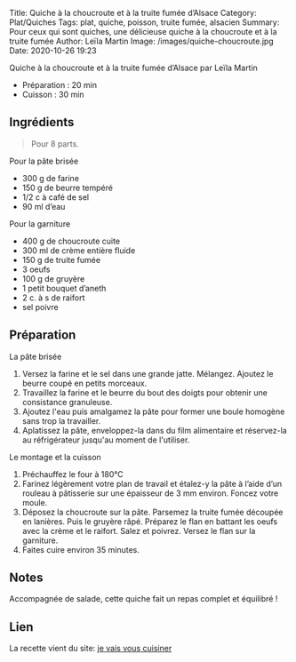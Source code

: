 Title: Quiche à la choucroute et à la truite fumée d’Alsace
Category: Plat/Quiches
Tags: plat, quiche, poisson, truite fumée, alsacien
Summary: Pour ceux qui sont quiches, une délicieuse quiche à la choucroute et à la truite fumée
Author: Leïla Martin
Image: /images/quiche-choucroute.jpg
Date:  2020-10-26 19:23

Quiche à la choucroute et à la truite fumée d’Alsace par Leïla Martin

- Préparation : 20 min
- Cuisson : 30 min

## Ingrédients
> Pour 8 parts.

Pour la pâte brisée
- 300 g de farine
- 150 g de beurre tempéré
- 1/2 c à café de sel
- 90 ml d’eau

Pour la garniture
- 400 g de choucroute cuite
- 300 ml de crème entière fluide
- 150 g de truite fumée
- 3 oeufs
- 100 g de gruyère
- 1 petit bouquet d’aneth
- 2 c. à s de raifort
- sel poivre


## Préparation
La pâte brisée

1. Versez la farine et le sel dans une grande jatte. Mélangez. Ajoutez le beurre coupé en petits morceaux.
2. Travaillez la farine et le beurre du bout des doigts pour obtenir une consistance granuleuse.
3. Ajoutez l'eau puis amalgamez la pâte pour former une boule homogène sans trop la travailler.
4. Aplatissez la pâte, enveloppez-la dans du film alimentaire et réservez-la au réfrigérateur jusqu'au moment de l'utiliser.

Le montage et la cuisson

1. Préchauffez le four à 180°C
2. Farinez légèrement votre plan de travail et étalez-y la pâte à l’aide d’un rouleau à pâtisserie sur une épaisseur de 3 mm environ. Foncez votre moule.
3. Déposez la choucroute sur la pâte. Parsemez la truite fumée découpée en lanières. Puis le gruyère râpé. Préparez le flan en battant les oeufs avec la crème et le raifort. Salez et poivrez. Versez le flan sur la garniture.
4. Faites cuire environ 35 minutes.

## Notes
Accompagnée de salade, cette quiche fait un repas complet et équilibré !

## Lien
La recette vient du site: [je vais vous cuisiner](https://jevaisvouscuisiner.com/quiche-a-la-choucroute-et-a-la-truite-fumee/10/2020/)